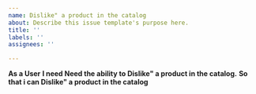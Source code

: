 ```yaml
---
name: Dislike" a product in the catalog
about: Describe this issue template's purpose here.
title: ''
labels: ''
assignees: ''

---
```


**As a User**
**I need Need the ability to Dislike" a product in the catalog.**
**So that i can Dislike" a product in the catalog**
